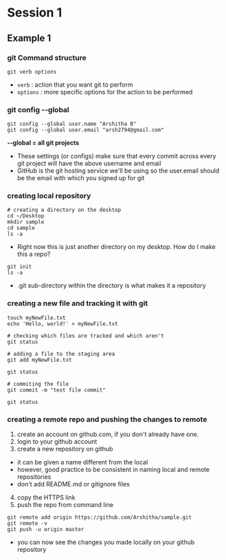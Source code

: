 # Session 1

## Example 1

### git Command structure
`git verb options`

* `verb` : action that you want git to perform
* `options` : more specific options for the action to be performed

### git config --global

``` 
git config --global user.name "Arshitha B" 
git config --global user.email "arsh2794@gmail.com"
```

**--global = all git projects**

* These settings (or configs) make sure that every commit across every git project will have the above username and email
* GitHub is the git hosting service we'll be using so the user.email should be the email with which you signed up for git

### creating local repository
```
# creating a directory on the desktop
cd ~/Desktop 
mkdir sample
cd sample
ls -a
```
* Right now this is just another directory on my desktop. How do I make this a repo?

```
git init 
ls -a 
```

* .git sub-directory within the directory is what makes it a repository 

### creating a new file and tracking it with git
```
touch myNewFile.txt 
echo 'Hello, world!' > myNewFile.txt

# checking which files are tracked and which aren't
git status 

# adding a file to the staging area 
git add myNewFile.txt 

git status 

# commiting the file 
git commit -m "test file commit" 

git status 
```

### creating a remote repo and pushing the changes to remote
1. create an account on github.com, if you don't already have one. 
2. login to your github account 
3. create a new repository on github
* it can be given a name different from the local 
* however, good practice to be consistent in naming local and remote repositories 
* don't add README.md or gitignore files
4. copy the HTTPS link 
5. push the repo from command line 

```
git remote add origin https://github.com/Arshitha/sample.git
git remote -v
git push -u origin master
```

* you can now see the changes you made locally on your github repository 











